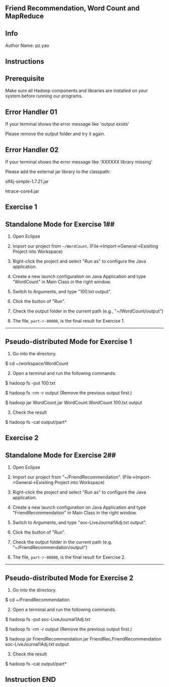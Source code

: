 ## Friend Recommendation, Word Count and MapReduce ##
## Info ##
Author Name: pz.yao

## Instructions ##
## Prerequisite ##
Make sure all Hadoop components and libraries are installed on your system before running our programs.

## Error Handler 01 ##
If your terminal shows the error message like 'output exists'

Please remove the output folder and try it again.

## Error Handler 02 ##
If your terminal shows the error message like 'XXXXXX library missing'

Please add the external jar library to the classpath:

slf4j-simple-1.7.21.jar

htrace-core4.jar

## Exercise 1 ##
## Standalone Mode for Exercise 1##
1. Open Eclipse

2. Import our project from `~/WordCount`. (File->Import->General->Exisiting Project into Workspace)

3. Right-click the project and select "Run as" to configure the Java application.

4. Create a new launch configuration on Java Application and type "WordCount" in Main Class in the right window.

5. Switch to Arguments, and type "100.txt output".

6. Click the button of "Run".

7. Check the output folder in the current path (e.g., "~/WordCount/output") 

8. The file, `part-r-00000`, is the final result for Exercise 1.

---------------------

## Pseudo-distributed Mode for Exercise 1 ##

1. Go into the directory.

$ cd ~/workspace/WordCount

2. Open a terminal and run the following commands.

$ hadoop fs -put 100.txt

$ hadoop fs -rm -r output (Remove the previous output first.)

$ hadoop jar WordCount.jar WordCount.WordCount 100.txt output

3. Check the result

$ hadoop fs -cat output/part\* 



## Exercise 2 ##
## Standalone Mode for Exercise 2##

1. Open Eclipse

2. Import our project from "~/FriendRecommendation". (File->Import->General->Exisiting Project into Workspace)

3. Right-click the project and select "Run as" to configure the Java application.

4. Create a new launch configuration on Java Application and type "FriendRecommendation" in Main Class in the right window.

5. Switch to Arguments, and type "soc-LiveJournal1Adj.txt output".

6. Click the button of "Run".

7. Check the output folder in the current path (e.g. "~/FriendRecommendation/output") 

8. The file, `part-r-00000`, is the final result for Exercise 2.

---------------------

## Pseudo-distributed Mode for Exercise 2 ##

1. Go into the directory.

$ cd ~/FriendRecommendation

2. Open a terminal and run the following commands.

$ hadoop fs -put soc-LiveJournal1Adj.txt

$ hadoop fs -rm -r output (Remove the previous output first.)

$ hadoop jar FriendRecommendation.jar FriendRec.FriendRecommendation soc-LiveJournal1Adj.txt output

3. Check the result

$ hadoop fs -cat output/part\* 

## Instruction END ##

